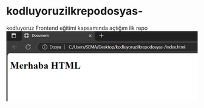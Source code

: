 # kodluyoruzilkrepodosyas-
kodluyoruz Frontend eğitimi kapsamında açtığım ilk repo
![html sayfası](resim.png)

